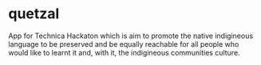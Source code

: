 # quetzal
App for Technica Hackaton which is aim to promote the native indigineous language to be preserved and be equally reachable for all people who would like to learnt it and, with it, the indigineous communities culture.
